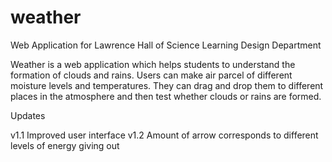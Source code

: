 # weather
Web Application for Lawrence Hall of Science Learning Design Department

Weather is a web application which helps students to understand the formation of clouds and rains. Users can make air parcel of different moisture levels and temperatures. They can drag and drop them to different places in the atmosphere and then test whether clouds or rains are formed.

Updates

v1.1 Improved user interface
v1.2 Amount of arrow corresponds to different levels of energy giving out
